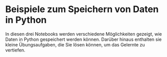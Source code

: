 # Beispiele zum Speichern von Daten in Python

In diesen drei Notebooks werden verschiedene Möglichkeiten gezeigt, wie Daten in Python gespeichert werden können. Darüber hinaus enthalten sie kleine Übungsaufgaben, die Sie lösen können, um das Gelernte zu vertiefen.